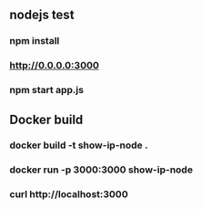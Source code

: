 ## nodejs test
###
### npm install
### http://0.0.0.0:3000
### npm start app.js
###
## Docker build
###
### docker build -t show-ip-node .
### docker run -p 3000:3000 show-ip-node
### curl http://localhost:3000